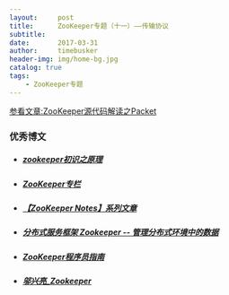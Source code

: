```yaml
---
layout:     post
title:      ZooKeeper专题（十一）——传输协议
subtitle:   
date:       2017-03-31
author:     timebusker
header-img: img/home-bg.jpg
catalog: true
tags:
    - ZooKeeper专题
---  
```


[参看文章:ZooKeeper源代码解读之Packet](http://www.hiyangqi.com/%E5%88%86%E5%B8%83%E5%BC%8F/read-zookeeper-source-code-data-packet.html)



### 优秀博文
- ##### [**zookeeper初识之原理**](http://www.cnblogs.com/iliuyuet/p/5566376.html)

- ##### [**ZooKeeper专栏**](http://blog.csdn.net/ITer_ZC/article/category/2719317)

- ##### [**【ZooKeeper Notes】系列文章**](http://nileader.blog.51cto.com/1381108/1068033)

- ##### [**分布式服务框架 Zookeeper -- 管理分布式环境中的数据**](https://www.ibm.com/developerworks/cn/opensource/os-cn-zookeeper/)

- ##### [**ZooKeeper程序员指南**](http://netcome.iteye.com/blog/1474244)

- ##### [邬兴亮_Zookeeper](http://www.cnblogs.com/wuxl360/category/874409.html)